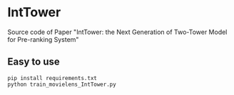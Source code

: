 # IntTower
Source code of Paper "IntTower: the Next Generation of  Two-Tower Model for Pre-ranking System"
## Easy to use
``` shell
pip install requirements.txt
python train_movielens_IntTower.py 
```
